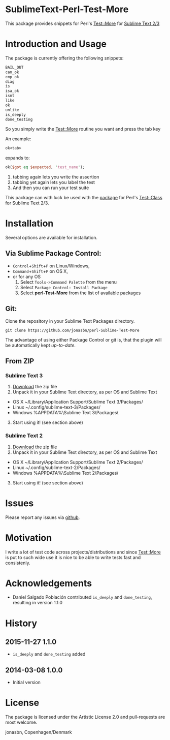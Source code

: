 SublimeText-Perl-Test-More
==========================

This package provides snippets for Perl's [Test::More](https://metacpan.org/pod/Test::More) for [Sublime Text 2/3](http://www.sublimetext.com/)

# Introduction and Usage

The package is currently offering the following snippets:

```perl
BAIL_OUT
can_ok
cmp_ok
diag
is
isa_ok
isnt
like
ok
unlike
is_deeply
done_testing
```

So you simply write the [Test::More](https://metacpan.org/pod/Test::More) routine you want and press the tab key

An example:

```perl
ok<tab>
```

expands to:

```perl
ok($got eq $expected, 'test_name');
```

1. tabbing again lets you write the assertion
2. tabbing yet again lets you label the test
3. And then you can run your test suite

This package can with luck be used with the [package](https://github.com/jonasbn/SublimeText-Perl-Test-Class) for Perl's [Test::Class](https://metacpan.org/pod/Test::Class) for Sublime Text 2/3.

# Installation

Several options are available for installation.

## Via Sublime Package Control:

- `Control`+`Shift`+`P` on Linux/Windows,
- `Command`+`Shift`+`P` on OS X,
- or for any OS
  1. Select `Tools->Command Palette` from the menu
  2. Select `Package Control: Install Package`
  3. Select **perl-Test-More** from the list of available packages

## Git:

Clone the repository in your Sublime Text Packages directory.

```git clone https://github.com/jonasbn/perl-Sublime-Test-More```

The advantage of using either Package Control or git is, that the plugin will be automatically kept _up-to-date_.

## From ZIP

### Sublime Text 3

1. [Download](https://github.com/jonasbn/SublimeText-Perl-Test-More/archive/master.zip) the zip file
2. Unpack it in your Sublime Text directory, as per OS and Sublime Text 
  - OS X    ~/Library/Application Support/Sublime Text 3/Packages/
  - Linux   ~/.config/sublime-text-3/Packages/
  - Windows %APPDATA%\Sublime Text 3\Packages\
3. Start using it! (see section above)

### Sublime Text 2

1. [Download](https://github.com/jonasbn/SublimeText-Perl-Test-More/archive/master.zip) the zip file
2. Unpack it in your Sublime Text directory, as per OS and Sublime Text 
  - OS X    ~/Library/Application Support/Sublime Text 2/Packages/
  - Linux   ~/.config/sublime-text-2/Packages/
  - Windows %APPDATA%\Sublime Text 2\Packages\
3. Start using it! (see section above)

# Issues

Please report any issues via [github](https://github.com/jonasbn/SublimeText-Perl-Test-More/issues).

# Motivation

I write a lot of test code across projects/distributions and since [Test::More](https://metacpan.org/pod/Test::More) is put to such wide use it is nice to be able to write tests fast and consistenly.

# Acknowledgements

- Daniel Salgado Población contributed `is_deeply` and `done_testing`, resulting in version 1.1.0

# History

## 2015-11-27 1.1.0

- `is_deeply` and `done_testing` added

## 2014-03-08 1.0.0

- Initial version

# License

The package is licensed under the  Artistic License 2.0 and pull-requests are most welcome.

jonasbn, Copenhagen/Denmark
